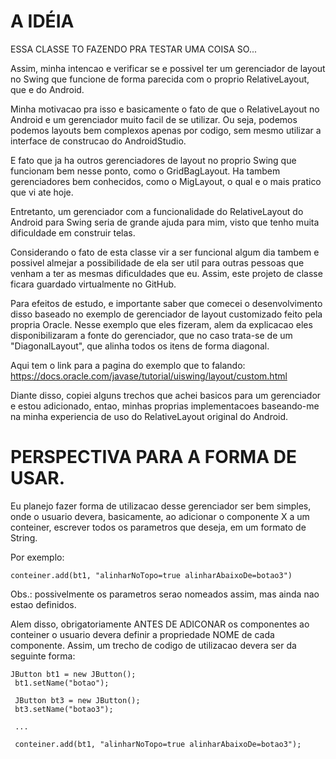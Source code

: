 
# A IDÉIA 
 
 ESSA CLASSE TO FAZENDO PRA TESTAR UMA COISA SO...
 
 Assim, minha intencao e verificar se e possivel ter um gerenciador
 de layout no Swing que funcione de forma parecida com o proprio
 RelativeLayout, que e do Android.
 
 Minha motivacao pra isso e basicamente o fato de que o RelativeLayout
 no Android e um gerenciador muito facil de se utilizar. Ou seja,
 podemos podemos layouts bem complexos apenas por codigo, sem mesmo
 utilizar a interface de construcao do AndroidStudio.
 
 E fato que ja ha outros gerenciadores de layout no proprio Swing
 que funcionam bem nesse ponto, como o GridBagLayout. Ha tambem
 gerenciadores bem conhecidos, como o MigLayout, o qual e o mais pratico
 que vi ate hoje.
 
 Entretanto, um gerenciador com a funcionalidade do RelativeLayout do
 Android para Swing seria de grande ajuda para mim, visto que tenho
 muita dificuldade em construir telas.
 
 Considerando o fato de esta classe vir a ser funcional algum dia
 tambem e possivel almejar a possibilidade de ela ser util para outras pessoas
 que venham a ter as mesmas dificuldades que eu. Assim, este projeto
 de classe ficara guardado virtualmente no GitHub.
 
 Para efeitos de estudo, e importante saber que comecei o desenvolvimento
 disso baseado no exemplo de gerenciador de layout customizado feito
 pela propria Oracle. Nesse exemplo que eles fizeram, alem da explicacao
 eles disponibilizaram a fonte do gerenciador, que no caso trata-se
 de um "DiagonalLayout", que alinha todos os itens de forma diagonal.
 
 Aqui tem o link para a pagina do exemplo que to falando:
 https://docs.oracle.com/javase/tutorial/uiswing/layout/custom.html
 
 Diante disso, copiei alguns trechos que achei basicos para um gerenciador
 e estou adicionado, entao, minhas proprias implementacoes baseando-me
 na minha experiencia de uso do RelativeLayout original do Android.
 
# PERSPECTIVA PARA A FORMA DE USAR.
 
 Eu planejo fazer forma de utilizacao desse gerenciador ser bem simples,
 onde o usuario devera, basicamente, ao adicionar o componente X a um
 conteiner, escrever todos os parametros que deseja, em um formato de String.
 
 Por exemplo:
 
`conteiner.add(bt1, "alinharNoTopo=true alinharAbaixoDe=botao3")`

Obs.: possivelmente os parametros serao nomeados assim, mas ainda nao estao
 definidos.
 
 Alem disso, obrigatoriamente ANTES DE ADICONAR os componentes ao conteiner
 o usuario devera definir a propriedade NOME de cada componente. Assim, um
 trecho de codigo de utilizacao devera ser da seguinte forma:
 
```
JButton bt1 = new JButton();
 bt1.setName("botao");
 
 JButton bt3 = new JButton();
 bt3.setName("botao3");
 
 ...
 
 conteiner.add(bt1, "alinharNoTopo=true alinharAbaixoDe=botao3");
```

 